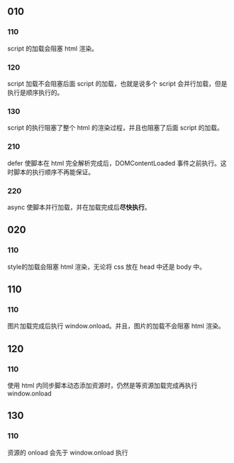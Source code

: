 ## 010
### 110
script 的加载会阻塞 html 渲染。

### 120
script 加载不会阻塞后面 script 的加载，也就是说多个 script 会并行加载，但是执行是顺序执行的。

### 130
script 的执行阻塞了整个 html 的渲染过程，并且也阻塞了后面 script 的加载。

### 210
defer 使脚本在 html 完全解析完成后，DOMContentLoaded 事件之前执行。这时脚本的执行顺序不再能保证。

### 220
async 使脚本并行加载，并在加载完成后**尽快执行**。

## 020
### 110
style的加载会阻塞 html 渲染，无论将 css 放在 head 中还是 body 中。

## 110
### 110
图片加载完成后执行 window.onload。并且，图片的加载不会阻塞 html 渲染。

## 120
### 110
使用 html 内同步脚本动态添加资源时，仍然是等资源加载完成再执行 window.onload

## 130
### 110
资源的 onload 会先于 window.onload 执行


